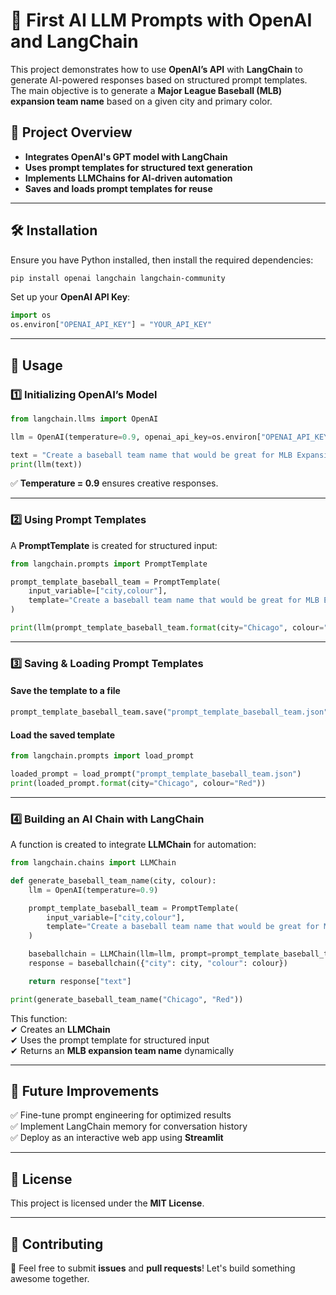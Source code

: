 
# 🚀 First AI LLM Prompts with OpenAI and LangChain  

This project demonstrates how to use **OpenAI’s API** with **LangChain** to generate AI-powered responses based on structured prompt templates. The main objective is to generate a **Major League Baseball (MLB) expansion team name** based on a given city and primary color.  

## 📌 Project Overview  
- **Integrates OpenAI's GPT model with LangChain**  
- **Uses prompt templates for structured text generation**  
- **Implements LLMChains for AI-driven automation**  
- **Saves and loads prompt templates for reuse**  

---

## 🛠️ Installation  

Ensure you have Python installed, then install the required dependencies:  

```bash
pip install openai langchain langchain-community
```

Set up your **OpenAI API Key**:  

```python
import os
os.environ["OPENAI_API_KEY"] = "YOUR_API_KEY"
```

---

## 📖 Usage  

### 1️⃣ **Initializing OpenAI’s Model**  

```python
from langchain.llms import OpenAI

llm = OpenAI(temperature=0.9, openai_api_key=os.environ["OPENAI_API_KEY"])

text = "Create a baseball team name that would be great for MLB Expansion"
print(llm(text))
```
✅ **Temperature = 0.9** ensures creative responses.  

---

### 2️⃣ **Using Prompt Templates**  

A **PromptTemplate** is created for structured input:  

```python
from langchain.prompts import PromptTemplate

prompt_template_baseball_team = PromptTemplate(
    input_variable=["city,colour"],
    template="Create a baseball team name that would be great for MLB Expansion in {city} with primary colour {colour}"
)

print(llm(prompt_template_baseball_team.format(city="Chicago", colour="Red")))
```

---

### 3️⃣ **Saving & Loading Prompt Templates**  

#### **Save the template to a file**  
```python
prompt_template_baseball_team.save("prompt_template_baseball_team.json")
```

#### **Load the saved template**  
```python
from langchain.prompts import load_prompt

loaded_prompt = load_prompt("prompt_template_baseball_team.json")
print(loaded_prompt.format(city="Chicago", colour="Red"))
```

---

### 4️⃣ **Building an AI Chain with LangChain**  

A function is created to integrate **LLMChain** for automation:  

```python
from langchain.chains import LLMChain

def generate_baseball_team_name(city, colour):
    llm = OpenAI(temperature=0.9)

    prompt_template_baseball_team = PromptTemplate(
        input_variable=["city,colour"],
        template="Create a baseball team name that would be great for MLB Expansion in {city} with primary colour {colour}"
    )

    baseballchain = LLMChain(llm=llm, prompt=prompt_template_baseball_team)
    response = baseballchain({"city": city, "colour": colour})

    return response["text"]

print(generate_baseball_team_name("Chicago", "Red"))
```

This function:  
✔ Creates an **LLMChain**  
✔ Uses the prompt template for structured input  
✔ Returns an **MLB expansion team name** dynamically  

---

## 🔄 Future Improvements  

✅ Fine-tune prompt engineering for optimized results  
✅ Implement LangChain memory for conversation history  
✅ Deploy as an interactive web app using **Streamlit**  

---

## 📜 License  

This project is licensed under the **MIT License**.  

---

## 🎯 Contributing  

🚀 Feel free to submit **issues** and **pull requests**! Let's build something awesome together.  


